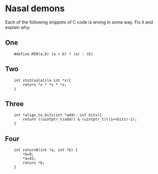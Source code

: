 # Nasal demons

Each of the following snippets of C code is wrong in some way. Fix it and explain why:

## One
```
    #define MIN(a,b) (a < b) ? (a) : (b)
```

## Two
```
    int xto3(volatile int *x){
        return *x * *x * *x;
    }
```

## Three

```
    int *align_to_bits(int *addr, int bits){
        return ((uintptr_t)addr) & (uintptr_t)((1<<bits)-1);
    }
```

## Four
```
    int return0(int *a, int *b) {
        *b=0;
        *a=42;
        return *b;
    }
```
